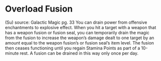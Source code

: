 # Overload Fusion 
(Su)
source: Galactic Magic pg. 33
You can drain power from offensive enchantments to explosive effect. When you hit a target with a weapon that has a weapon fusion or fusion seal, you can temporarily drain the magic from the fusion to increase the weapon’s damage dealt to one target by an amount equal to the weapon fusion’s or fusion seal’s item level. The fusion then ceases functioning until you regain Stamina Points as part of a 10-minute rest. A fusion can be drained in this way only once per day.

